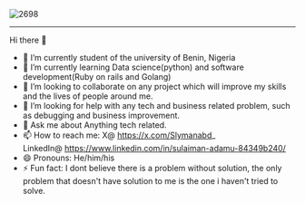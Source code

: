 ![2698](https://github.com/user-attachments/assets/3d0b4c8d-dfb5-49db-9d0b-ed3fc37e62bb)<hr>
Hi there 👋

- 🔭 I’m currently student of the university of Benin, Nigeria
- 🌱 I’m currently learning Data science(python) and software development(Ruby on rails and Golang)
- 👯 I’m looking to collaborate on any project which will improve my skills and the lives of people around me.
- 🤔 I’m looking for help with any tech and business related problem, such as debugging and business improvement.
- 💬 Ask me about Anything tech related.
- 📫 How to reach me: 
        X@ https://x.com/Slymanabd_  
        LinkedIn@ https://www.linkedin.com/in/sulaiman-adamu-84349b240/
- 😄 Pronouns: He/him/his
- ⚡ Fun fact: I dont believe there is a problem without solution, 
                the only problem that doesn't have solution to me is the one i haven't tried to solve.

